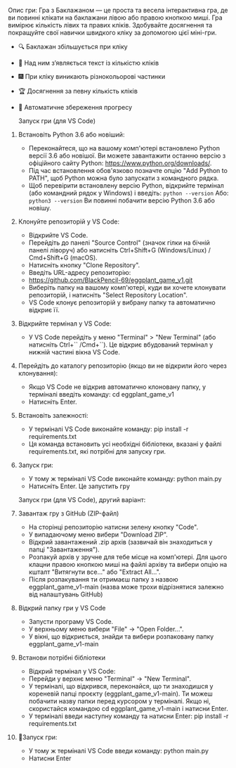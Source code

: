 Опис гри:
    Гра з Баклажаном — це проста та весела інтерактивна гра, де ви повинні клікати на баклажани лівою або правою кнопкою миші. Гра вимірює кількість лівих та правих кліків. Здобувайте досягнення та покращуйте свої навички швидкого кліку за допомогою цієї міні-гри.
- 🔍 Баклажан збільшується при кліку
- 📝 Над ним з’являється текст із кількістю кліків
- 🎆 При кліку виникають різнокольорові частинки
- 🏆 Досягнення за певну кількість кліків
- 💾 Автоматичне збереження прогресу



    Запуск гри (для VS Code)

1. Встановіть Python 3.6 або новіший:

    - Переконайтеся, що на вашому комп'ютері встановлено Python версії 3.6 або новішої. Ви можете завантажити останню версію з офіційного сайту Python: https://www.python.org/downloads/.
    - Під час встановлення обов'язково позначте опцію "Add Python to PATH", щоб Python можна було запускати з командного рядка.
    - Щоб перевірити встановлену версію Python, відкрийте термінал (або командний рядок у Windows) і введіть:
    ```python --version```
    Або:
    ```python3 --version```
    Ви повинні побачити версію Python 3.6 або новішу.

2. Клонуйте репозиторій у VS Code:

    - Відкрийте VS Code.
    - Перейдіть до панелі "Source Control" (значок гілки на бічній панелі ліворуч) або натисніть Ctrl+Shift+G (Windows/Linux) / Cmd+Shift+G (macOS).
    - Натисніть кнопку "Clone Repository".
    - Введіть URL-адресу репозиторію:
    - https://github.com/BlackPencil-69/eggplant_game_v1.git
    - Виберіть папку на вашому комп'ютері, куди ви хочете клонувати репозиторій, і натисніть "Select Repository Location".
    - VS Code клонує репозиторій у вибрану папку та автоматично відкриє її.

3. Відкрийте термінал у VS Code:

    - У VS Code перейдіть у меню "Terminal" > "New Terminal" (або натисніть Ctrl+\`` /Cmd+``). Це відкриє вбудований термінал у нижній частині вікна VS Code.
4. Перейдіть до каталогу репозиторію (якщо ви не відкрили його через клонування):

    - Якщо VS Code не відкрив автоматично клоновану папку, у терміналі введіть команду:
    cd eggplant_game_v1
    - Натисніть Enter.

5. Встановіть залежності:

    - У терміналі VS Code виконайте команду:
    pip install -r requirements.txt
    - Ця команда встановить усі необхідні бібліотеки, вказані у файлі requirements.txt, які потрібні для запуску гри.
6. Запуск гри:

    - У тому ж терміналі VS Code виконайте команду:
    python main.py
    - Натисніть Enter. Це запустить гру



    Запуск гри (для VS Code), другий варіант:

1. Завантаж гру з GitHub (ZIP-файл)
    - На сторінці репозиторію натисни зелену кнопку "Code".
    - У випадаючому меню вибери "Download ZIP".
    - Відкрий завантажений .zip архів (зазвичай він знаходиться у папці "Завантаження").
    - Розпакуй архів у зручне для тебе місце на комп'ютері. Для цього клацни правою кнопкою миші на файлі архіву та вибери опцію на кшталт "Витягнути все..." або "Extract All...".
    - Після розпакування ти отримаєш папку з назвою eggplant_game_v1-main (назва може трохи відрізнятися залежно від налаштувань GitHub)

2. Відкрий папку гри у VS Code
    - Запусти програму VS Code.
    - У верхньому меню вибери "File" → "Open Folder...".
    - У вікні, що відкриється, знайди та вибери розпаковану папку eggplant_game_v1-main

3. Встанови потрібні бібліотеки
    - Відкрий термінал у VS Code:
    - Перейди у верхнє меню "Terminal" → "New Terminal".
    - У терміналі, що відкрився, переконайся, що ти знаходишся у кореневій папці проєкту (eggplant_game_v1-main). Ти можеш побачити назву папки перед курсором у терміналі. Якщо ні, скористайся командою cd eggplant_game_v1-main і натисни Enter.
    - У терміналі введи наступну команду та натисни Enter:
    pip install -r requirements.txt

4. 🚀Запуск гри:
    - У тому ж терміналі VS Code введи команду:
    python main.py
    - Натисни Enter
